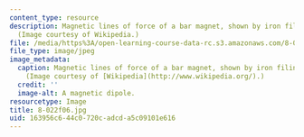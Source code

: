 ```yaml
---
content_type: resource
description: Magnetic lines of force of a bar magnet, shown by iron filings on paper.
  (Image courtesy of Wikipedia.)
file: /media/https%3A/open-learning-course-data-rc.s3.amazonaws.com/8-022-physics-ii-electricity-and-magnetism-fall-2006/163956c644c0720cadcda5c09101e616_8-022f06.jpg
file_type: image/jpeg
image_metadata:
  caption: Magnetic lines of force of a bar magnet, shown by iron filings on paper.
    (Image courtesy of [Wikipedia](http://www.wikipedia.org/).)
  credit: ''
  image-alt: A magnetic dipole.
resourcetype: Image
title: 8-022f06.jpg
uid: 163956c6-44c0-720c-adcd-a5c09101e616
---
```

